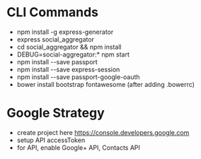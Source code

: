 # CLI Commands
- npm install -g express-generator
- express social_aggregator
- cd social_aggregator && npm install
- DEBUG=social-aggregator:* npm start
- npm install --save passport
- npm install --save express-session
- npm install --save passport-google-oauth
- bower install bootstrap fontawesome (after adding .bowerrc)

# Google Strategy
- create project here https://console.developers.google.com
- setup API accessToken
- for API, enable Google+ API, Contacts API
